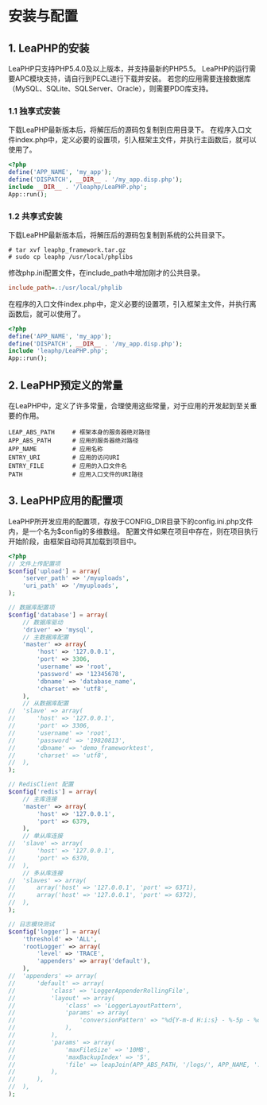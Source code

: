 # 安装与配置 #

## 1. LeaPHP的安装 ##

LeaPHP只支持PHP5.4.0及以上版本，并支持最新的PHP5.5。
LeaPHP的运行需要APC模块支持，请自行到PECL进行下载并安装。
若您的应用需要连接数据库（MySQL、SQLite、SQLServer、Oracle），则需要PDO库支持。

### 1.1 独享式安装 ###

下载LeaPHP最新版本后，将解压后的源码包复制到应用目录下。
在程序入口文件index.php中，定义必要的设置项，引入框架主文件，并执行主函数后，就可以使用了。


```php
<?php
define('APP_NAME', 'my_app');
define('DISPATCH', __DIR__ . '/my_app.disp.php');
include __DIR__ . '/leaphp/LeaPHP.php';
App::run();
```

### 1.2 共享式安装 ###

下载LeaPHP最新版本后，将解压后的源码包复制到系统的公共目录下。

```shell
# tar xvf leaphp_framework.tar.gz
# sudo cp leaphp /usr/local/phplibs
```

修改php.ini配置文件，在include_path中增加刚才的公共目录。

```ini
include_path=.:/usr/local/phplib
```

在程序的入口文件index.php中，定义必要的设置项，引入框架主文件，并执行离函数后，就可以使用了。

```php
<?php
define('APP_NAME', 'my_app');
define('DISPATCH', __DIR__ . '/my_app.disp.php');
include 'leaphp/LeaPHP.php';
App::run();
```

## 2. LeaPHP预定义的常量 ##

在LeaPHP中，定义了许多常量，合理使用这些常量，对于应用的开发起到至关重要的作用。

```
LEAP_ABS_PATH     # 框架本身的服务器绝对路径
APP_ABS_PATH      # 应用的服务器绝对路径
APP_NAME          # 应用名称
ENTRY_URI         # 应用的访问URI
ENTRY_FILE        # 应用的入口文件名
PATH              # 应用入口文件的URI路径
```

## 3. LeaPHP应用的配置项 ##

LeaPHP所开发应用的配置项，存放于CONFIG_DIR目录下的config.ini.php文件内，是一个名为$config的多维数组。
配置文件如果在项目中存在，则在项目执行开始阶段，由框架自动将其加载到项目中。

```php
<?php
// 文件上传配置项
$config['upload'] = array(
	'server_path' => '/myuploads',
	'uri_path' => '/myuploads',
);

// 数据库配置项
$config['database'] = array(
	// 数据库驱动
	'driver' => 'mysql',
	// 主数据库配置
	'master' => array(
		'host' => '127.0.0.1',
		'port' => 3306,
		'username' => 'root',
		'password' => '12345678',
		'dbname' => 'database_name',
		'charset' => 'utf8',
	),
	// 从数据库配置
// 	'slave' => array(
// 		'host' => '127.0.0.1',
// 		'port' => 3306,
// 		'username' => 'root',
// 		'password' => '19820813',
// 		'dbname' => 'demo_frameworktest',
// 		'charset' => 'utf8',
// 	),
);

// RedisClient 配置
$config['redis'] = array(
	// 主库连接
	'master' => array(
		'host' => '127.0.0.1',
		'port' => 6379,
	),
	// 单从库连接
// 	'slave' => array(
// 		'host' => '127.0.0.1',
// 		'port' => 6370,
// 	),
	// 多从库连接
// 	'slaves' => array(
// 		array('host' => '127.0.0.1', 'port' => 6371),
// 		array('host' => '127.0.0.1', 'port' => 6372),
// 	),
);

// 日志模块测试
$config['logger'] = array(
	'threshold' => 'ALL',
	'rootLogger' => array(
		'level' => 'TRACE',
		'appenders' => array('default'),
	),
// 	'appenders' => array(
// 		'default' => array(
// 			'class' => 'LoggerAppenderRollingFile',
// 			'layout' => array(
// 				'class' => 'LoggerLayoutPattern',
// 				'params' => array(
// 					'conversionPattern' => "%d{Y-m-d H:i:s} - %-5p - %c - %m - %F at %L%n",
// 				),
// 			),
// 			'params' => array(
// 				'maxFileSize' => '10MB',
// 				'maxBackupIndex' => '5',
// 				'file' => leapJoin(APP_ABS_PATH, '/logs/', APP_NAME, '.log'),
// 			),
// 		),
// 	),
);
```
